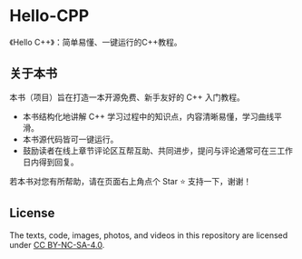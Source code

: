 # Hello-CPP

《Hello C++》：简单易懂、一键运行的C++教程。

## 关于本书

本书（项目）旨在打造一本开源免费、新手友好的 C++ 入门教程。

- 本书结构化地讲解 C++ 学习过程中的知识点，内容清晰易懂，学习曲线平滑。
- 本书源代码皆可一键运行。
- 鼓励读者在线上章节评论区互帮互助、共同进步，提问与评论通常可在三工作日内得到回复。

若本书对您有所帮助，请在页面右上角点个 Star ⭐ 支持一下，谢谢！

## License

The texts, code, images, photos, and videos in this repository are licensed under [<u>CC BY-NC-SA-4.0</u>](https://creativecommons.org/licenses/by-nc-sa/4.0/).